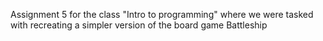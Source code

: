 Assignment 5 for the class "Intro to programming" where we were tasked with recreating a simpler version of the board game Battleship
